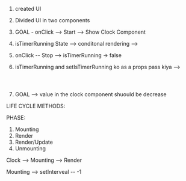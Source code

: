 1. created UI
2. Divided UI in two components
3. GOAL - onClick --> Start --> Show Clock Component
4. isTimerRunning State --> conditonal rendering --> <Clock/>
5. onClick -- Stop --> isTimerRunning -> false
6. isTimerRunning and setIsTimerRunning ko as a props pass kiya --> <Header/>


7. GOAL --> value in the clock component shuould be decrease

LIFE CYCLE METHODS:

PHASE:
1. Mounting
2. Render
3. Render/Update
4. Unmounting

Clock --> Mounting --> Render

Mounting --> setInterveal -- -1